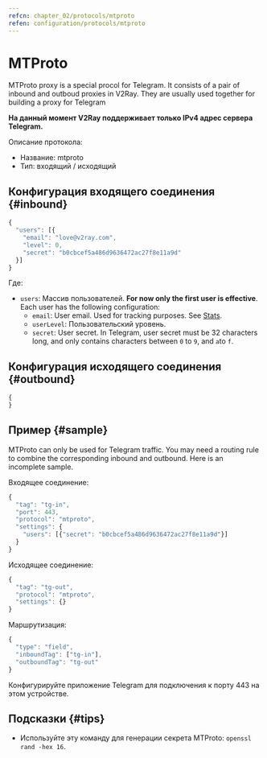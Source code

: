 ```yaml
---
refcn: chapter_02/protocols/mtproto
refen: configuration/protocols/mtproto
---
```

# MTProto

MTProto proxy is a special procol for Telegram. It consists of a pair of inbound and outboud proxies in V2Ray. They are usually used together for building a proxy for Telegram

**На данный момент V2Ray поддерживает только IPv4 адрес сервера Telegram.**

Описание протокола:

* Название: mtproto
* Тип: входящий / исходящий

## Конфигурация входящего соединения {#inbound}

```javascript
{
  "users": [{
    "email": "love@v2ray.com",
    "level": 0,
    "secret": "b0cbcef5a486d9636472ac27f8e11a9d"
  }]
}
```

Где:

* `users`: Массив пользователей. **For now only the first user is effective**. Each user has the following configuration: 
  * `email`: User email. Used for tracking purposes. See [Stats](../stats.md).
  * ` userLevel `: Пользовательский уровень.
  * `secret`: User secret. In Telegram, user secret must be 32 characters long, and only contains characters between `0` to `9`, and `a`to `f`.

## Конфигурация исходящего соединения {#outbound}

```javascript
{
}
```

## Пример {#sample}

MTProto can only be used for Telegram traffic. You may need a routing rule to combine the corresponding inbound and outbound. Here is an incomplete sample.

Входящее соединение:

```javascript
{
  "tag": "tg-in",
  "port": 443,
  "protocol": "mtproto",
  "settings": {
    "users": [{"secret": "b0cbcef5a486d9636472ac27f8e11a9d"}]
  }
}
```

Исходящее соединение:

```javascript
{
  "tag": "tg-out",
  "protocol": "mtproto",
  "settings": {}
}
```

Маршрутизация:

```javascript
{
  "type": "field",
  "inboundTag": ["tg-in"],
  "outboundTag": "tg-out"
}
```

Конфигурируйте приложение Telegram для подключения к порту 443 на этом устройстве.

## Подсказки {#tips}

* Используйте эту команду для генерации секрета MTProto: ` openssl rand -hex 16 `.